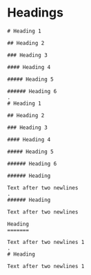 # Headings

```````````````````````````````` example
# Heading 1

## Heading 2

### Heading 3

#### Heading 4

##### Heading 5

###### Heading 6
.
# Heading 1

## Heading 2

### Heading 3

#### Heading 4

##### Heading 5

###### Heading 6
````````````````````````````````

```````````````````````````````` example
###### Heading

Text after two newlines
.
###### Heading

Text after two newlines
````````````````````````````````

```````````````````````````````` example
Heading
=======

Text after two newlines 1
.
# Heading

Text after two newlines 1
````````````````````````````````
